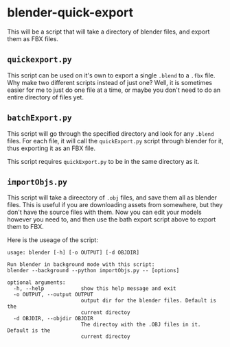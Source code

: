 # blender-quick-export
This will be a script that will take a directory of blender files, and export them as FBX files.


## `quickexport.py`

This script can be used on it's own to export a single `.blend` to a `.fbx` file.
Why make two different scripts instead of just one? Well, it is sometimes easier
for me to just do one file at a time, or maybe you don't need to do an entire directory
of files yet.

## `batchExport.py`

This script will go through the specified directory and look for any `.blend` files.
For each file, it will call the `quickExport.py` script through blender for it, thus exporting
it as an FBX file.

This script requires `quickExport.py` to be in the same directory as it.


## `importObjs.py`

This script will take a direectory of `.obj` files, and save them all as blender files.
This is useful if you are downloading assets from somewhere, but they don't have the
source files with them. Now you can edit your models however you need to, and then
use the bath export script above to export them to FBX.

Here is the useage of the script:

```
usage: blender [-h] [-o OUTPUT] [-d OBJDIR]

Run blender in background mode with this script:
blender --background --python importObjs.py -- [options]

optional arguments:
  -h, --help            show this help message and exit
  -o OUTPUT, --output OUTPUT
                        output dir for the blender files. Default is the
                        current directoy
  -d OBJDIR, --objdir OBJDIR
                        The directoy with the .OBJ files in it. Default is the
                        current directoy

```

